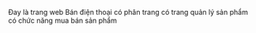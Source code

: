 Đay là trang web Bán điện thoại
có phân trang 
có trang quản lý sản phẩm
có chức năng mua bán sản phẩm
